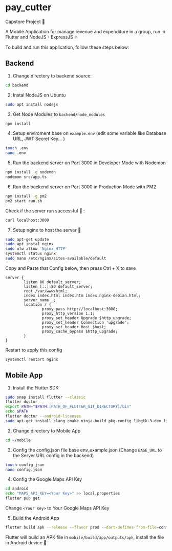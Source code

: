 # pay_cutter
Capstore Project :eyes:

A Mobile Application for manage revenue and expenditure in a group, run in Flutter and NodeJS - ExpressJS :fire:

To build and run this application, follow these steps below:


## Backend

1. Change directory to backend source:
```bash
cd backend
```

2. Instal NodeJS on Ubuntu
```bash
sudo apt install nodejs
```

3. Get Node Modules to  `backend/node_modules`
```bash
npm install
```

4. Setup enviroment base on `example.env` (edit some variable like Database URL, JWT Secret Key... )
```bash
touch .env
nano .env
```

5. Run the backend server on Port 3000 in Developer Mode with Nodemon
```bash
npm install -g nodemon
nodemon src/app.ts
```

6. Run the backend server on Port 3000 in Production Mode with PM2
```bash
npm install -g pm2
pm2 start run.sh
```
Check if the server run successful :rocket: :
```bash
curl localhost:3000
```

7. Setup nginx to host the server :hammer:
```bash
sudo apt-get update
sudo apt instal nginx
sudo ufw allow 'Nginx HTTP'
systemctl status nginx
sudo nano /etc/nginx/sites-available/default
```
Copy and Paste that Config below, then press Ctrl + X to save
```config
server {
        listen 80 default_server;
        listen [::]:80 default_server;
        root /var/www/html;
        index index.html index.htm index.nginx-debian.html;
        server_name _;
        location / {
                proxy_pass http://localhost:3000;
                proxy_http_version 1.1;
                proxy_set_header Upgrade $http_upgrade;
                proxy_set_header Connection 'upgrade';
                proxy_set_header Host $host;
                proxy_cache_bypass $http_upgrade;
        }
}
```

Restart to apply this config
```bash
systemctl restart nginx
```

## Mobile App
1. Install the Flutter SDK
```bash
sudo snap install flutter --classic
flutter doctor
export PATH="$PATH:[PATH_OF_FLUTTER_GIT_DIRECTORY]/bin"
echo $PATH
flutter doctor --android-licenses
sudo apt-get install clang cmake ninja-build pkg-config libgtk-3-dev liblzma-dev
```

2. Change directory to Mobile App
```bash
cd ~/mobile
```

3. Config the config.json file base env_example.json (Change `BASE_URL` to the Server URL config in the backend)
```bash
touch config.json
nano config.json
```

4. Config the Google Maps API Key
```bash
cd android
echo "MAPS_API_KEY=<Your Key>" >> local.properties
flutter pub get
```
Change `<Your Key>` to Your Google Maps API Key

5. Build the Android App
```bash
flutter build apk --release --flavor prod --dart-defines-from-file=config.json
```

Flutter will build an APK file in `mobile/build/app/outputs/apk`, install the file in Android device :iphone:
